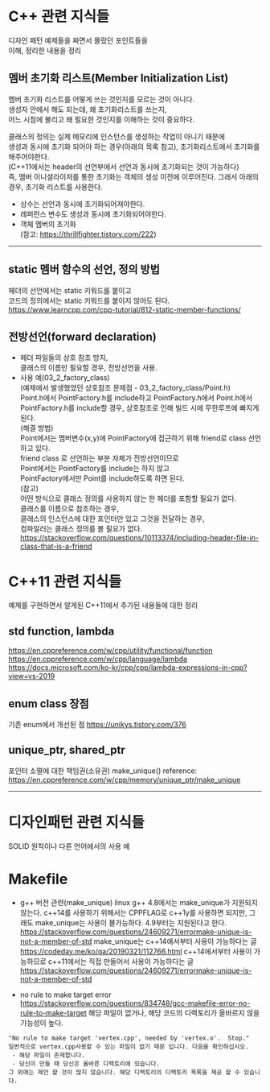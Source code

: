 
# C++ 관련 지식들  
디자인 패턴 예제들을 짜면서 몰랐던 포인트들을  
이해, 정리한 내용을 정리  
  
## 멤버 초기화 리스트(Member Initialization List)  
멤버 초기화 리스트를 어떻게 쓰는 것인지를 모르는 것이 아니다.  
생성자 안에서 해도 되는데, 왜 초기화리스트를 쓰는지,  
어느 시점에 불리고 왜 필요한 것인지를 이해하는 것이 중요하다.  
  
클래스의 정의는 실제 메모리에 인스턴스를 생성하는 작업이 아니기 때문에  
생성과 동시에 초기화 되어야 하는 경우(아래의 목록 참고), 초기화리스트에서 초기화를 해주어야한다.  
(C++11에서는 header의 선언부에서 선언과 동시에 초기화되는 것이 가능하다)  
즉, 멤버 이니셜라이저를 통한 초기화는 객체의 생성 이전에 이루어진다. 그래서 아래의 경우, 초기화 리스트를 사용한다.  
 - 상수는 선언과 동시에 초기화되어져야한다.  
 - 레퍼런스 변수도 생성과 동시에 초기화되어야한다.  
 - 객체 멤버의 초기화  
(참고: https://thrillfighter.tistory.com/222)
---------------------------------------------------------  

## static 멤버 함수의 선언, 정의 방법
헤더의 선언에서는 static 키워드를 붙이고  
코드의 정의에서는 static 키워드를 붙이지 않아도 된다.  
https://www.learncpp.com/cpp-tutorial/812-static-member-functions/
  
## 전방선언(forward declaration)
 - 헤더 파일들의 상호 참조 방지,  
클래스의 이름만 필요할 경우, 전방선언을 사용.  
 - 사용 예(03_2_factory_class)  
(예제에서 발생했었던 상호참조 문제점 - 03_2_factory_class/Point.h)  
Point.h에서 PointFactory.h를 include하고 PointFactory.h에서 Point.h에서 PointFactory.h를  include할 경우, 상호참조로 인해 빌드 시에 무한루프에 빠지게 된다.  
(해결 방법)  
Point에서는 멤버변수(x,y)에 PointFactory에 접근하기 위해 friend로 class 선언하고 있다.  
friend class 로 선언하는 부분 자체가 전방선언이므로  
Point에서는 PointFactory를 include는 하지 않고  
PointFactory에서만 Point를 include하도록 하면 된다.  
(참고)  
어떤 방식으로 클래스 정의를 사용하지 않는 한 헤더를 포함할 필요가 없다.  
클래스를 이름으로 참조하는 경우,  
클래스의 인스턴스에 대한 포인터만 있고 그것을 전달하는 경우,  
컴파일러는 클래스 정의를 볼 필요가 없다.  
https://stackoverflow.com/questions/10113374/including-header-file-in-class-that-is-a-friend
  
# C++11 관련 지식들
예제를 구현하면서 알게된 C++11에서 추가된 내용들에 대한 정리

## std function, lambda
https://en.cppreference.com/w/cpp/utility/functional/function  
https://en.cppreference.com/w/cpp/language/lambda  
https://docs.microsoft.com/ko-kr/cpp/cpp/lambda-expressions-in-cpp?view=vs-2019

## enum class 장점
기존 enum에서 개선된 점
https://unikys.tistory.com/376


## unique_ptr, shared_ptr
포인터 소멸에 대한 책임권(소유권)
make_unique() reference:
https://en.cppreference.com/w/cpp/memory/unique_ptr/make_unique
  
---------------------------------------------------------  
# 디자인패턴 관련 지식들  
SOLID 원칙이나 다른 언어에서의 사용 예  


# Makefile
 - g++ 버전 관련(make_unique) 
linux g++ 4.8에서는 make_unique가 지원되지 않는다.
c++14를 사용하기 위해서는 CPPFLAG로 c++1y를 사용하면 되지만,
그래도 make_unique는 사용이 불가능하다.
4.9부터는 지원된다고 한다.
https://stackoverflow.com/questions/24609271/errormake-unique-is-not-a-member-of-std
make_unique는 c++14에서부터 사용이 가능하다는 글
https://codeday.me/ko/qa/20190321/112766.html
c++14에서부터 사용이 가능하므로 c++11에서는 직접 만들어서 사용이 가능하다는 글
https://stackoverflow.com/questions/24609271/errormake-unique-is-not-a-member-of-std


 - no rule to make target error
 https://stackoverflow.com/questions/834748/gcc-makefile-error-no-rule-to-make-target
해당 파일이 없거나, 해당 코드의 디렉토리가 올바르지 않을 가능성이 높다.
~~~
"No rule to make target 'vertex.cpp', needed by 'vertex.o'.  Stop."
일반적으로 vertex.cpp사용할 수 있는 파일이 없기 때문 입니다. 다음을 확인하십시오.
 - 해당 파일이 존재합니다.
 - 당신이 만들 때 당신은 올바른 디렉토리에 있습니다.
그 외에는 제안 할 것이 많지 않습니다. 해당 디렉토리의 디렉토리 목록을 제공 할 수 있습니다.
~~~
